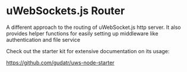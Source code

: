 # uWebSockets.js Router

A different approach to the routing of uWebSocket.js http server.
It also provides helper functions for easily setting up middleware like authentication and file service

Check out the starter kit for extensive documentation on its usage:

https://github.com/gudatr/uws-node-starter